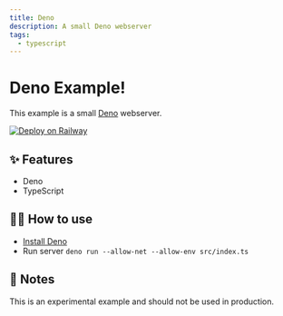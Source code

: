 ```yaml
---
title: Deno
description: A small Deno webserver
tags:
  - typescript
---
```


# Deno Example!

This example is a small [Deno](https://deno.land/) webserver.

[![Deploy on Railway](https://railway.app/button.svg)](https://railway.app/new?template=https%3A%2F%2Fgithub.com%2Frailwayapp%2Fexamples%2Ftree%2Fmaster%2Fexamples%2Fdeno)

## ✨ Features

- Deno
- TypeScript

## 💁‍♀️ How to use

- [Install Deno](https://deno.land/)
- Run server `deno run --allow-net --allow-env src/index.ts`

## 📝 Notes

This is an experimental example and should not be used in production.

